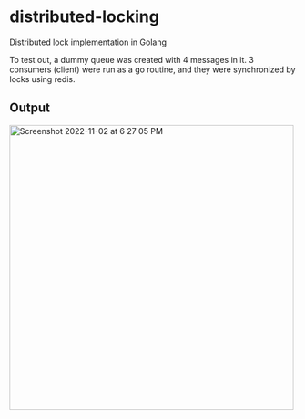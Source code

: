# distributed-locking
Distributed lock implementation in Golang

To test out, a dummy queue was created with 4 messages in it. 3 consumers (client) were run as a go routine, and they were synchronized by locks using redis. 

## Output

<img width="499" alt="Screenshot 2022-11-02 at 6 27 05 PM" src="https://user-images.githubusercontent.com/12581295/199495861-7f24ee9b-a7cf-4b9a-ba45-f071c17dc6bf.png">


